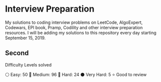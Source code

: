 # Interview Preparation
My solutions to coding interview problems on LeetCode, AlgoExpert, Codewars, EPI book, Pramp, Codility and other interview preparation resources. I will be adding my solutions to this repository every day starting September 15, 2019.
## Second
Difficulty Levels solved

⚪ Easy: 50
🔵 Medium: 96
🔴 Hard: 24
⚫ Very Hard: 5
⭐ Good to review
